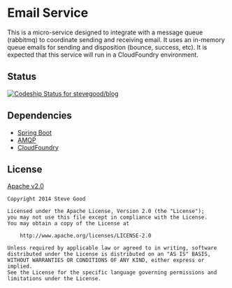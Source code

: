 Email Service
=============

This is a micro-service designed to integrate with a message queue (rabbitmq) to coordinate sending and receiving email.  It uses an in-memory queue emails for sending and disposition (bounce, success, etc).  It is expected that this service will run in a CloudFoundry environment.

Status
------

[![Codeship Status for stevegood/blog](https://codeship.io/projects/201cae00-1931-0132-3deb-469181d2b293/status)](https://codeship.io/projects/34337)

Dependencies
------------

- [Spring Boot](http://projects.spring.io/spring-boot/)
- [AMQP](http://www.amqp.org/)
- [CloudFoundry](http://cloudfoundry.org/index.html)


License
-------

[Apache v2.0](http://www.apache.org/licenses/LICENSE-2.0)

```
Copyright 2014 Steve Good

Licensed under the Apache License, Version 2.0 (the "License");
you may not use this file except in compliance with the License.
You may obtain a copy of the License at

    http://www.apache.org/licenses/LICENSE-2.0

Unless required by applicable law or agreed to in writing, software
distributed under the License is distributed on an "AS IS" BASIS,
WITHOUT WARRANTIES OR CONDITIONS OF ANY KIND, either express or implied.
See the License for the specific language governing permissions and
limitations under the License.
```
